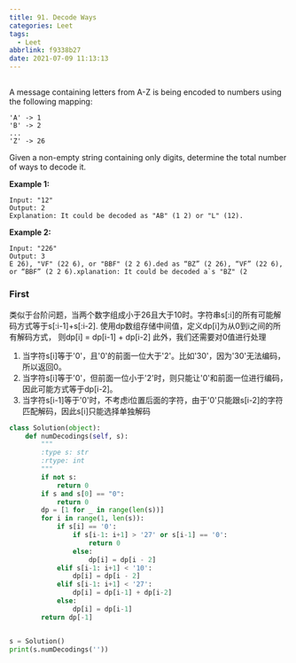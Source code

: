 ```yaml
---
title: 91. Decode Ways
categories: Leet
tags:
  - Leet
abbrlink: f9338b27
date: 2021-07-09 11:13:13
---
```



##

A message containing letters from A-Z is being encoded to numbers using the following mapping:

```
'A' -> 1
'B' -> 2
...
'Z' -> 26
```
Given a non-empty string containing only digits, determine the total number of ways to decode it.

**Example 1:**
```
Input: "12"
Output: 2
Explanation: It could be decoded as "AB" (1 2) or "L" (12).
```

**Example 2:**
```
Input: "226"
Output: 3
E 26), "VF" (22 6), or "BBF" (2 2 6).ded as “BZ” (2 26), “VF” (22 6), 
or “BBF” (2 2 6).xplanation: It could be decoded a`s "BZ" (2
```

### First 
类似于台阶问题，当两个数字组成小于26且大于10时。字符串s[:i]的所有可能解码方式等于s[:i-1]+s[:i-2].
使用dp数组存储中间值，定义dp[i]为从0到i之间的所有解码方式， 则dp[i] = dp[i-1] + dp[i-2] 
此外，我们还需要对0值进行处理
1. 当字符s[i]等于'0'，且'0'的前面一位大于'2'。比如'30'，因为'30'无法编码，所以返回0。
2. 当字符s[i]等于'0'，但前面一位小于'2'时，则只能让'0'和前面一位进行编码，因此可能方式等于dp[i-2]。
3. 当字符s[i-1]等于'0'时，不考虑i位置后面的字符，由于'0'只能跟s[i-2]的字符匹配解码，因此s[i]只能选择单独解码


```python
class Solution(object):
    def numDecodings(self, s):
        """
        :type s: str
        :rtype: int
        """
        if not s:
            return 0
        if s and s[0] == "0":
            return 0
        dp = [1 for _ in range(len(s))]
        for i in range(1, len(s)):
            if s[i] == '0':
                if s[i-1: i+1] > '27' or s[i-1] == '0':
                    return 0
                else:
                    dp[i] = dp[i - 2]
            elif s[i-1: i+1] < '10':
                dp[i] = dp[i - 2]
            elif s[i-1: i+1] < '27':
                dp[i] = dp[i-1] + dp[i-2]
            else:
                dp[i] = dp[i-1]
        return dp[-1]


s = Solution()
print(s.numDecodings(''))
```

